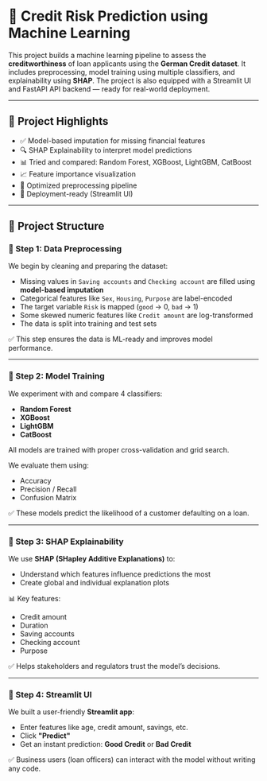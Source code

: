 # 🧠 Credit Risk Prediction using Machine Learning

This project builds a machine learning pipeline to assess the **creditworthiness** of loan applicants using the **German Credit dataset**. It includes preprocessing, model training using multiple classifiers, and explainability using **SHAP**. The project is also equipped with a Streamlit UI and FastAPI API backend — ready for real-world deployment.

---

## 📌 Project Highlights

- ✅ Model-based imputation for missing financial features
- 🔍 SHAP Explainability to interpret model predictions
- 📊 Tried and compared: Random Forest, XGBoost, LightGBM, CatBoost
- 📈 Feature importance visualization
- 🧠 Optimized preprocessing pipeline
- 🎯 Deployment-ready (Streamlit UI)

---

## 📁 Project Structure

### 🔹 Step 1: Data Preprocessing

We begin by cleaning and preparing the dataset:
- Missing values in `Saving accounts` and `Checking account` are filled using **model-based imputation**
- Categorical features like `Sex`, `Housing`, `Purpose` are label-encoded
- The target variable `Risk` is mapped (`good` → 0, `bad` → 1)
- Some skewed numeric features like `Credit amount` are log-transformed
- The data is split into training and test sets

✅ This step ensures the data is ML-ready and improves model performance.

---

### 🔹 Step 2: Model Training

We experiment with and compare 4 classifiers:
- **Random Forest**
- **XGBoost**
- **LightGBM**
- **CatBoost**

All models are trained with proper cross-validation and grid search.

We evaluate them using:
- Accuracy
- Precision / Recall
- Confusion Matrix

✅ These models predict the likelihood of a customer defaulting on a loan.

---

### 🔹 Step 3: SHAP Explainability

We use **SHAP (SHapley Additive Explanations)** to:
- Understand which features influence predictions the most
- Create global and individual explanation plots

📊 Key features:
- Credit amount
- Duration
- Saving accounts
- Checking account
- Purpose

✅ Helps stakeholders and regulators trust the model’s decisions.

---

### 🔹 Step 4: Streamlit UI

We built a user-friendly **Streamlit app**:

- Enter features like age, credit amount, savings, etc.
- Click **"Predict"**
- Get an instant prediction: **Good Credit** or **Bad Credit**

✅ Business users (loan officers) can interact with the model without writing any code.




